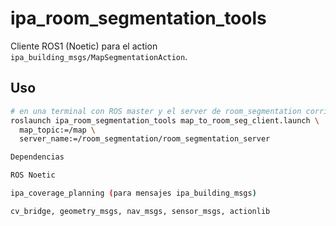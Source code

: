# ipa_room_segmentation_tools

Cliente ROS1 (Noetic) para el action `ipa_building_msgs/MapSegmentationAction`.

## Uso
```bash
# en una terminal con ROS master y el server de room_segmentation corriendo:
roslaunch ipa_room_segmentation_tools map_to_room_seg_client.launch \
  map_topic:=/map \
  server_name:=/room_segmentation/room_segmentation_server

Dependencias

ROS Noetic

ipa_coverage_planning (para mensajes ipa_building_msgs)

cv_bridge, geometry_msgs, nav_msgs, sensor_msgs, actionlib
